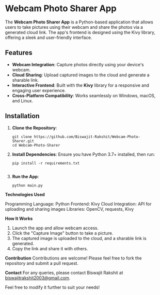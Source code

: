 # Webcam Photo Sharer App  

The **Webcam Photo Sharer App** is a Python-based application that allows users to take pictures using their webcam and share the photos via a generated cloud link. The app's frontend is designed using the Kivy library, offering a sleek and user-friendly interface.  

## Features  
- **Webcam Integration**: Capture photos directly using your device's webcam.  
- **Cloud Sharing**: Upload captured images to the cloud and generate a sharable link.  
- **Interactive Frontend**: Built with the **Kivy** library for a responsive and engaging user experience.  
- **Cross-Platform Compatibility**: Works seamlessly on Windows, macOS, and Linux.  

## Installation  

1. **Clone the Repository**:  
   ```
   git clone https://github.com/Biswajit-Rakshit/Webcam-Photo-Sharer.git  
   cd Webcam-Photo-Sharer

2. **Install Dependencies**:
Ensure you have Python 3.7+ installed, then run:

    ```
    pip install -r requirements.txt


3. **Run the App**:

    ```bash
    python main.py


**Technologies Used**

Programming Language: Python
Frontend: Kivy
Cloud Integration: API for uploading and sharing images
Libraries: OpenCV, requests, Kivy


**How It Works**

1. Launch the app and allow webcam access.
2. Click the "Capture Image" button to take a picture.
3. The captured image is uploaded to the cloud, and a sharable link is generated.
4. Copy the link and share it with others.


**Contribution**
Contributions are welcome! Please feel free to fork the repository and submit a pull request.


**Contact**
For any queries, please contact Biswajit Rakshit at biswajitrakshit2003@gmail.com.

Feel free to modify it further to suit your needs!
